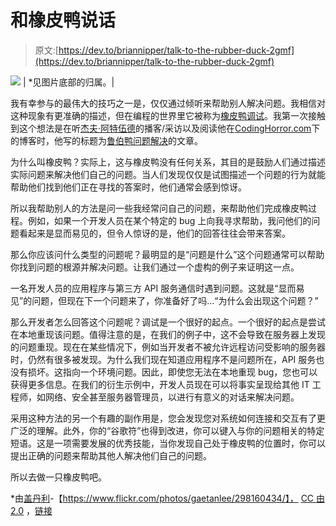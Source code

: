 # 和橡皮鸭说话

> 原文:[https://dev.to/briannipper/talk-to-the-rubber-duck-2gmf](https://dev.to/briannipper/talk-to-the-rubber-duck-2gmf)

[![](../Images/bc012a36fc3e08dc9ace5d41f3638d4a.png)](https://3.bp.blogspot.com/-CkfYFe6C0w8/W5prSLrQo1I/AAAAAAAAHKk/fO3bcD_9Q1wzhIidxCxVk7bj9K6SIxaawCLcBGAs/s1600/640px-Rubber_duckies_So_many_ducks.jpg)
| *见图片底部的归属。|

我有幸参与的最伟大的技巧之一是，仅仅通过倾听来帮助别人解决问题。我相信对这种现象有更准确的描述，但在编程的世界里它被称为[橡皮鸭调试](https://en.wikipedia.org/wiki/Rubber_duck_debugging)。我第一次接触到这个想法是在听[杰夫·阿特伍德](https://en.wikipedia.org/wiki/Jeff_Atwood)的播客/采访以及阅读他在[CodingHorror.com](https://blog.codinghorror.com/)下的博客时，他写的标题为[鲁伯鸭问题解决](https://blog.codinghorror.com/rubber-duck-problem-solving/)的文章。

为什么叫橡皮鸭？实际上，这与橡皮鸭没有任何关系，其目的是鼓励人们通过描述实际问题来解决他们自己的问题。当人们发现仅仅是试图描述一个问题的行为就能帮助他们找到他们正在寻找的答案时，他们通常会感到惊讶。

所以我帮助别人的方法是问一些我经常问自己的问题，来帮助他们完成橡皮鸭过程。例如，如果一个开发人员在某个特定的 bug 上向我寻求帮助，我问他们的问题看起来是显而易见的，但令人惊讶的是，他们的回答往往会带来答案。

那么你应该问什么类型的问题呢？最明显的是“问题是什么”这个问题通常可以帮助你找到问题的根源并解决问题。让我们通过一个虚构的例子来证明这一点。

一名开发人员的应用程序与第三方 API 服务通信时遇到问题。这就是“显而易见”的问题，但现在下一个问题来了，你准备好了吗...“为什么会出现这个问题？”

那么开发者怎么回答这个问题呢？调试是一个很好的起点。一个很好的起点是尝试在本地重现该问题。值得注意的是，在我们的例子中，这不会导致在服务器上发现的问题重现。现在在某些情况下，例如当开发者不被允许远程访问受影响的服务器时，仍然有很多被发现。为什么我们现在知道应用程序不是问题所在，API 服务也没有损坏。这指向一个环境问题。因此，即使您无法在本地重现 bug，您也可以获得更多信息。在我们的衍生示例中，开发人员现在可以将事实呈现给其他 IT 工程师，如网络、安全甚至服务器管理员，以进行有意义的对话来解决问题。

采用这种方法的另一个有趣的副作用是，您会发现您对系统如何连接和交互有了更广泛的理解。此外，你的“谷歌符”也得到改进，你可以键入与你的问题相关的特定短语。这是一项需要发展的优秀技能，当你发现自己处于橡皮鸭的位置时，你可以提出正确的问题来帮助其他人解决他们自己的问题。

所以去做一只橡皮鸭吧。

*由[盖丹利](https://www.flickr.com/photos/gaetanlee/)-【https://www.flickr.com/photos/gaetanlee/298160434/】， [CC 由 2.0](https://creativecommons.org/licenses/by/2.0) ，[链接](https://commons.wikimedia.org/w/index.php?curid=1456754)